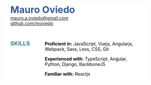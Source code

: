 <style>
	#resume {
		margin: 25px;
		background: white;
		color: black;
	}

	.primary {
		color: rgb(55, 89, 147);
	}
	.secondary {
		color: rgb(54, 126, 127);
	}

	.size-large {
		font-size: 30px;
	}
	h2 {
		text-transform: uppercase;
		font-size: 18px
	}

	section {
		margin: 20px 20px;
	}
	address {
		font-style: normal;
	}
	ul, ol {
		margin-left; 0;
		margin-right; 0;
		padding-left; 0;
		padding-right; 0;
	}

	.parent-container {
		display: flex;
	}
</style>

<div id="resume">
	<section>
		<address>
			<strong class="primary size-large">Mauro Oviedo</strong><br/>
			<a href="mailto:mauro.a.oviedo@gmail.com">
				mauro.a.oviedo@gmail.com
			</a>
			<br>
			<a href="https://github.com/moviedo">
				github.com/moviedo
			</a>
		</address>
	</section>
	<section class="parent-container">
		<h2 style="flex-grow: 1;" class="secondary">Skills</h2>
		<ul style="flex-grow: 3;">
			<ol>
				<strong>Proficient in:</strong> JavaScript, Vuejs, Angularjs, Webpack, Sass, Less, CSS, Git
			</ol>
			<ol>
				<strong>Experienced with:</strong> TypeScript, Angular, Python, Django, BackboneJS
			</ol>
			<ol>
				<strong>Familiar with:</strong> Reactjs
			</ol>
		</ul>
	</section>
</div>
